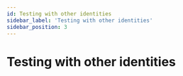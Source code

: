 ```yaml
---
id: Testing with other identities
sidebar_label: 'Testing with other identities'
sidebar_position: 3
---
```


# Testing with other identities